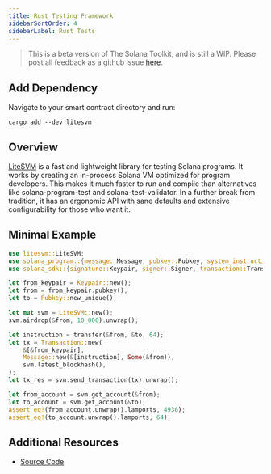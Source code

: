 ```yaml
---
title: Rust Testing Framework
sidebarSortOrder: 4
sidebarLabel: Rust Tests
---
```


> This is a beta version of The Solana Toolkit, and is still a WIP. Please post
> all feedback as a github issue
> [here](https://github.com/solana-foundation/developer-content/issues).

## Add Dependency

Navigate to your smart contract directory and run:

```shell
cargo add --dev litesvm
```

## Overview

[LiteSVM](https://github.com/LiteSVM/litesvm) is a fast and lightweight library
for testing Solana programs. It works by creating an in-process Solana VM
optimized for program developers. This makes it much faster to run and compile
than alternatives like solana-program-test and solana-test-validator. In a
further break from tradition, it has an ergonomic API with sane defaults and
extensive configurability for those who want it.

## Minimal Example

```rust
use litesvm::LiteSVM;
use solana_program::{message::Message, pubkey::Pubkey, system_instruction::transfer};
use solana_sdk::{signature::Keypair, signer::Signer, transaction::Transaction};

let from_keypair = Keypair::new();
let from = from_keypair.pubkey();
let to = Pubkey::new_unique();

let mut svm = LiteSVM::new();
svm.airdrop(&from, 10_000).unwrap();

let instruction = transfer(&from, &to, 64);
let tx = Transaction::new(
    &[&from_keypair],
    Message::new(&[instruction], Some(&from)),
    svm.latest_blockhash(),
);
let tx_res = svm.send_transaction(tx).unwrap();

let from_account = svm.get_account(&from);
let to_account = svm.get_account(&to);
assert_eq!(from_account.unwrap().lamports, 4936);
assert_eq!(to_account.unwrap().lamports, 64);

```

## Additional Resources

- [Source Code](https://github.com/LiteSVM/litesvm)
